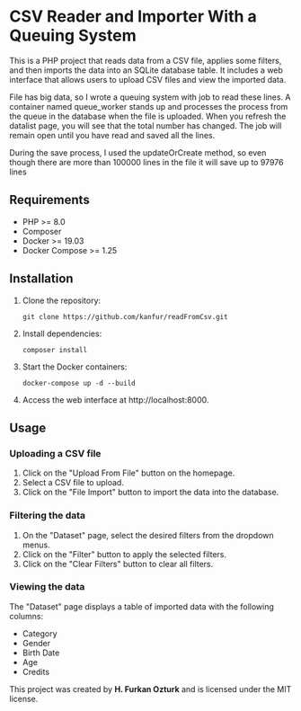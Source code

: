 # CSV Reader and Importer With a Queuing System

This is a PHP project that reads data from a CSV file, 
applies some filters, and then imports the data into an 
SQLite database table. It includes a web interface that 
allows users to upload CSV files and view the imported data.

File has big data, so I wrote a queuing system with job to 
read these lines. A container named queue_worker stands up 
and processes the process from the queue in the database 
when the file is uploaded. When you refresh the datalist page, 
you will see that the total number has changed. 
The job will remain open until you have read and saved all 
the lines.

During the save process, I used the updateOrCreate method,
so even though there are more than 100000 lines in the file 
it will save up to 97976 lines

## Requirements

- PHP >= 8.0
- Composer
- Docker >= 19.03
- Docker Compose >= 1.25

## Installation

1. Clone the repository:

   `git clone https://github.com/kanfur/readFromCsv.git`
2. Install dependencies:

   `composer install`
3. Start the Docker containers:

   `docker-compose up -d --build`
4. Access the web interface at http://localhost:8000.

## Usage

### Uploading a CSV file

1. Click on the "Upload From File" button on the homepage.
2. Select a CSV file to upload.
3. Click on the "File Import" button to import the data into the database.

### Filtering the data

1. On the "Dataset" page, select the desired filters from the dropdown menus.
2. Click on the "Filter" button to apply the selected filters.
3. Click on the "Clear Filters" button to clear all filters.

### Viewing the data

The "Dataset" page displays a table of imported data with the following columns:

- Category
- Gender
- Birth Date
- Age
- Credits

This project was created by **H. Furkan Ozturk** and is licensed under the MIT license.
